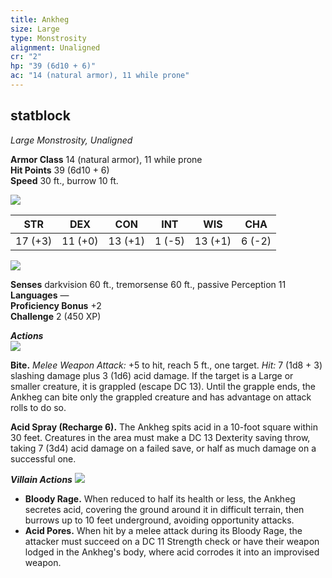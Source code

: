 ```yaml
---
title: Ankheg
size: Large
type: Monstrosity
alignment: Unaligned
cr: "2"
hp: "39 (6d10 + 6)"
ac: "14 (natural armor), 11 while prone"
---
```


## statblock
_Large Monstrosity, Unaligned_

**Armor Class** 14 (natural armor), 11 while prone  
**Hit Points** 39 (6d10 + 6)  
**Speed** 30 ft., burrow 10 ft.

![](https://www.dndbeyond.com/file-attachments/0/579/stat-block-header-bar.svg)

|STR|DEX|CON|INT|WIS|CHA|
|---|---|---|---|---|---|
|17 (+3)|11 (+0)|13 (+1)|1 (-5)|13 (+1)|6 (-2)|

![](https://www.dndbeyond.com/file-attachments/0/579/stat-block-header-bar.svg)

**Senses** darkvision 60 ft., tremorsense 60 ft., passive Perception 11  
**Languages** —  
**Proficiency Bonus** +2  
**Challenge** 2 (450 XP)

_**Actions**_  
![](https://www.dndbeyond.com/file-attachments/0/579/stat-block-header-bar.svg)

**Bite.** _Melee Weapon Attack:_ +5 to hit, reach 5 ft., one target. _Hit:_ 7 (1d8 + 3) slashing damage plus 3 (1d6) acid damage. If the target is a Large or smaller creature, it is grappled (escape DC 13). Until the grapple ends, the Ankheg can bite only the grappled creature and has advantage on attack rolls to do so.  

**Acid Spray (Recharge 6).** The Ankheg spits acid in a 10-foot square within 30 feet. Creatures in the area must make a DC 13 Dexterity saving throw, taking 7 (3d4) acid damage on a failed save, or half as much damage on a successful one.  

_**Villain Actions**_
![](https://www.dndbeyond.com/file-attachments/0/579/stat-block-header-bar.svg)

- **Bloody Rage.** When reduced to half its health or less, the Ankheg secretes acid, covering the ground around it in difficult terrain, then burrows up to 10 feet underground, avoiding opportunity attacks.  
- **Acid Pores.** When hit by a melee attack during its Bloody Rage, the attacker must succeed on a DC 11 Strength check or have their weapon lodged in the Ankheg's body, where acid corrodes it into an improvised weapon.
